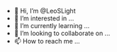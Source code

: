 - 👋 Hi, I’m @LeoSLight
- 👀 I’m interested in ...
- 🌱 I’m currently learning ...
- 💞️ I’m looking to collaborate on ...
- 📫 How to reach me ...

<!---
LeoSLight/LeoSLight is a ✨ special ✨ repository because its `README.md` (this file) appears on your GitHub profile.
You can click the Preview link to take a look at your changes.
--->
